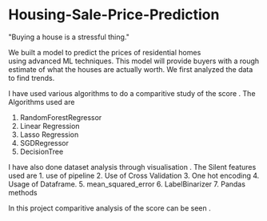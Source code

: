 # Housing-Sale-Price-Prediction



"Buying a house is a stressful thing."

We built a model to predict the prices of residential homes  
using advanced ML techniques. This model will provide buyers with a 
rough estimate of what the houses are actually worth. We first analyzed the 
data to find trends. 

I have used various algorithms to do a comparitive study of the score .
The Algorithms used are 
1. RandomForestRegressor
2. Linear Regression 
3. Lasso Regression
4. SGDRegressor
5. DecisionTree

I have also done dataset analysis through visualisation . 
The Silent features used are 1. use of pipeline 2. Use of Cross Validation 3. One hot encoding  4. Usage of Dataframe. 5. mean_squared_error 6. LabelBinarizer  7. Pandas methods

In this project comparitive analysis of the score can be seen .
